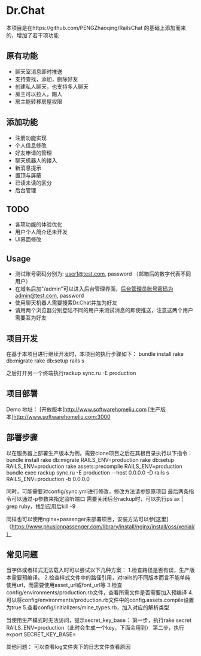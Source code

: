 # Dr.Chat
本项目是在https://github.com/PENGZhaoqing/RailsChat 的基础上添加而来的，增加了若干项功能

## 原有功能
* 聊天室消息即时推送
* 支持查找，添加，删除好友
* 创建私人聊天，也支持多人聊天
* 房主可以拉人，踢人
* 房主能转移房屋权限

## 添加功能
* 注册功能实现
* 个人信息修改
* 好友申请的管理
* 聊天机器人的接入
* 新消息提示
* 置顶与屏蔽
* 已读未读的区分
* 后台管理

## TODO
* 各项功能的体验优化
* 用户个人简介还未开发
* UI界面修改

## Usage
* 测试账号密码分别为: user1@test.com, password （邮箱后的数字代表不同用户）
* 在域名后加"/admin"可以进入后台管理界面，后台管理员账号密码为admin@test.com, password
* 使用聊天机器人需要搜索Dr.Chat并加为好友
* 请用两个浏览器分别登陆不同的用户来测试消息的即使推送，注意这两个用户需要互为好友

## 项目开发
在基于本项目进行继续开发时，本项目的执行步骤如下：
    bundle install
    rake db:migrate
    rake db:setup
    rails s

之后打开另一个终端执行rackup sync.ru -E production

## 项目部署
Demo 地址：
    [开放版本]http://www.softwarehomeliu.com
    [生产版本]http://www.softwarehomeliu.com:3000

## 部署步骤
以在服务器上部署生产版本为例，需要clone项目之后在其根目录执行以下指令：
    bundle install
    rake db:migrate RAILS_ENV=production
    rake db:setup RAILS_ENV=production
    rake assets:precompile RAILS_ENV=production
    bundle exec rackup sync.ru -E production --host 0.0.0.0 -D
    rails s RAILS_ENV=production -b 0.0.0.0

同时，可能需要对config/sync.yml进行修改，修改方法请参照原项目
最后两条指令可以通过-p参数来指定监听端口
需要关闭后台rackup时，可以执行ps ax | grep ruby，找到应用后kill -9 <pid>

同样也可以使用nginx+passenger来部署项目，安装方法可以参[这里]（https://www.phusionpassenger.com/library/install/nginx/install/oss/xenial/）

## 常见问题
当字体或者样式无法载入时可以尝试以下几种方案：
    1.检查路径是否有误，生产版本需要预编译。
    2.检查样式文件中的路径引用，对rails的不同版本而言不能单纯使用url，而需要使用asset_url或font_url等
    3.检查config/environments/production.rb文件，查看所需文件是否需要加入预编译
    4.可以将config/environments/production.rb文件中的config.assets.compile设置为true
    5.查看config/initializers/mine_types.rb，加入对应的解析类型

当使用生产模式时无法访问，提示secret_key_base：
    第一步，执行rake secret RAILS_ENV=production（此时会生成一个key，下面会用到）
    第二步，执行export SECRET_KEY_BASE=<key>

其他问题：
    可以查看log文件夹下的日志文件查看原因